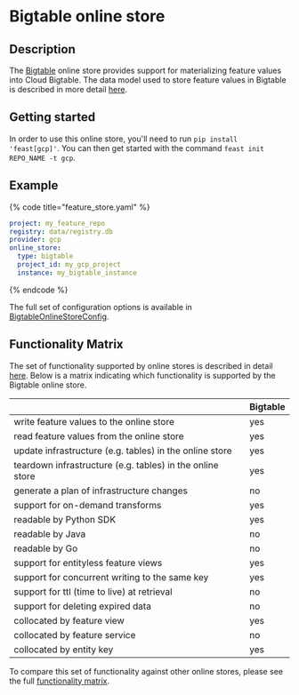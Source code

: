 # Bigtable online store

## Description

The [Bigtable](https://cloud.google.com/bigtable) online store provides support for
materializing feature values into Cloud Bigtable. The data model used to store feature
values in Bigtable is described in more detail
[here](../../specs/online_store_format.md#google-bigtable-online-store-format).

## Getting started

In order to use this online store, you'll need to run `pip install 'feast[gcp]'`. You
can then get started with the command `feast init REPO_NAME -t gcp`.

## Example

{% code title="feature_store.yaml" %}
```yaml
project: my_feature_repo
registry: data/registry.db
provider: gcp
online_store:
  type: bigtable
  project_id: my_gcp_project
  instance: my_bigtable_instance
```
{% endcode %}

The full set of configuration options is available in
[BigtableOnlineStoreConfig](https://rtd.feast.dev/en/latest/#feast.infra.online_stores.bigtable.BigtableOnlineStoreConfig).

## Functionality Matrix

The set of functionality supported by online stores is described in detail [here](overview.md#functionality).
Below is a matrix indicating which functionality is supported by the Bigtable online store.

|                                                           | Bigtable |
|-----------------------------------------------------------|----------|
| write feature values to the online store                  | yes      |
| read feature values from the online store                 | yes      |
| update infrastructure (e.g. tables) in the online store   | yes      |
| teardown infrastructure (e.g. tables) in the online store | yes      |
| generate a plan of infrastructure changes                 | no       |
| support for on-demand transforms                          | yes      |
| readable by Python SDK                                    | yes      |
| readable by Java                                          | no       |
| readable by Go                                            | no       |
| support for entityless feature views                      | yes      |
| support for concurrent writing to the same key            | yes      |
| support for ttl (time to live) at retrieval               | no       |
| support for deleting expired data                         | no       |
| collocated by feature view                                | yes      |
| collocated by feature service                             | no       |
| collocated by entity key                                  | yes      |

To compare this set of functionality against other online stores, please see the full [functionality matrix](overview.md#functionality-matrix).
